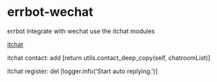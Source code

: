 # errbot-wechat

errbot integrate with wechat use the itchat modules

[itchat](https://github.com/littlecodersh/ItChat) 


itchat contact:
add [return utils.contact_deep_copy(self, chatroomList)]

itchat register:
del [logger.info('Start auto replying.')]
